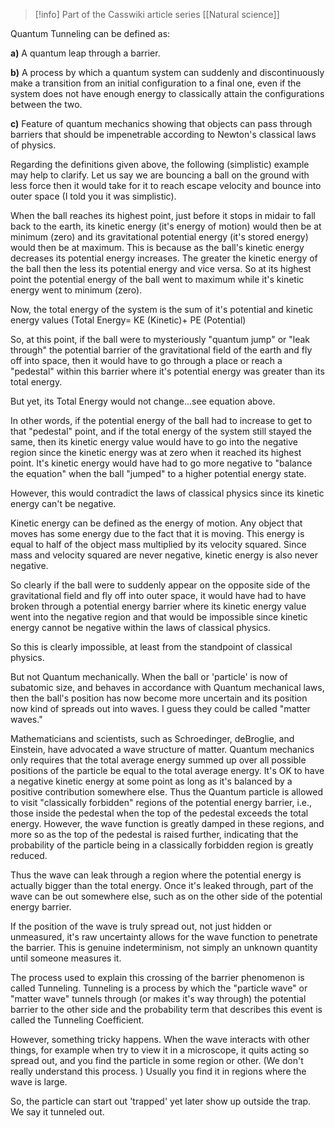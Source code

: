 
> [!info] Part of the Casswiki article series [[Natural science]]

Quantum Tunneling can be defined as:

**a)** A quantum leap through a barrier.

**b)** A process by which a quantum system can suddenly and discontinuously make a transition from an initial configuration to a final one, even if the system does not have enough energy to classically attain the configurations between the two.

**c)** Feature of quantum mechanics showing that objects can pass through barriers that should be impenetrable according to Newton's classical laws of physics.

Regarding the definitions given above, the following (simplistic) example may help to clarify. Let us say we are bouncing a ball on the ground with less force then it would take for it to reach escape velocity and bounce into outer space (I told you it was simplistic).

When the ball reaches its highest point, just before it stops in midair to fall back to the earth, its kinetic energy (it's energy of motion) would then be at minimum (zero) and its gravitational potential energy (it's stored energy) would then be at maximum. This is because as the ball's kinetic energy decreases its potential energy increases. The greater the kinetic energy of the ball then the less its potential energy and vice versa. So at its highest point the potential energy of the ball went to maximum while it's kinetic energy went to minimum (zero).

Now, the total energy of the system is the sum of it's potential and kinetic energy values (Total Energy= KE (Kinetic)+ PE (Potential)

So, at this point, if the ball were to mysteriously "quantum jump" or "leak through" the potential barrier of the gravitational field of the earth and fly off into space, then it would have to go through a place or reach a "pedestal" within this barrier where it's potential energy was greater than its total energy.

But yet, its Total Energy would not change...see equation above.

In other words, if the potential energy of the ball had to increase to get to that "pedestal" point, and if the total energy of the system still stayed the same, then its kinetic energy value would have to go into the negative region since the kinetic energy was at zero when it reached its highest point. It's kinetic energy would have had to go more negative to "balance the equation" when the ball "jumped" to a higher potential energy state.

However, this would contradict the laws of classical physics since its kinetic energy can't be negative.

Kinetic energy can be defined as the energy of motion. Any object that moves has some energy due to the fact that it is moving. This energy is equal to half of the object mass multiplied by its velocity squared. Since mass and velocity squared are never negative, kinetic energy is also never negative.

So clearly if the ball were to suddenly appear on the opposite side of the gravitational field and fly off into outer space, it would have had to have broken through a potential energy barrier where its kinetic energy value went into the negative region and that would be impossible since kinetic energy cannot be negative within the laws of classical physics.

So this is clearly impossible, at least from the standpoint of classical physics.

But not Quantum mechanically. When the ball or 'particle' is now of subatomic size, and behaves in accordance with Quantum mechanical laws, then the ball's position has now become more uncertain and its position now kind of spreads out into waves. I guess they could be called "matter waves."

Mathematicians and scientists, such as Schroedinger, deBroglie, and Einstein, have advocated a wave structure of matter. Quantum mechanics only requires that the total average energy summed up over all possible positions of the particle be equal to the total average energy. It's OK to have a negative kinetic energy at some point as long as it's balanced by a positive contribution somewhere else. Thus the Quantum particle is allowed to visit "classically forbidden" regions of the potential energy barrier, i.e., those inside the pedestal when the top of the pedestal exceeds the total energy. However, the wave function is greatly damped in these regions, and more so as the top of the pedestal is raised further, indicating that the probability of the particle being in a classically forbidden region is greatly reduced.

Thus the wave can leak through a region where the potential energy is actually bigger than the total energy. Once it's leaked through, part of the wave can be out somewhere else, such as on the other side of the potential energy barrier.

If the position of the wave is truly spread out, not just hidden or unmeasured, it's raw uncertainty allows for the wave function to penetrate the barrier. This is genuine indeterminism, not simply an unknown quantity until someone measures it.

The process used to explain this crossing of the barrier phenomenon is called Tunneling. Tunneling is a process by which the "particle wave" or "matter wave" tunnels through (or makes it's way through) the potential barrier to the other side and the probability term that describes this event is called the Tunneling Coefficient.

However, something tricky happens. When the wave interacts with other things, for example when try to view it in a microscope, it quits acting so spread out, and you find the particle in some region or other. (We don't really understand this process. ) Usually you find it in regions where the wave is large.

So, the particle can start out 'trapped' yet later show up outside the trap. We say it tunneled out.